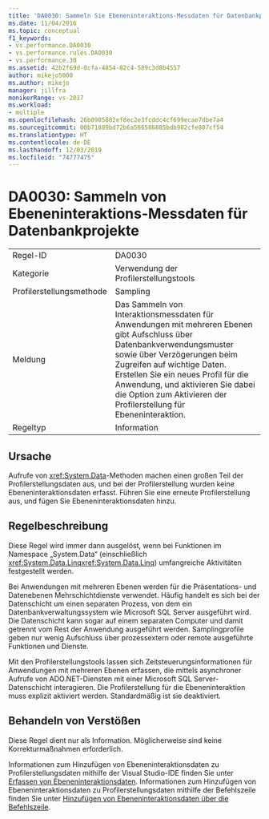 ```yaml
---
title: 'DA0030: Sammeln Sie Ebeneninteraktions-Messdaten für Datenbankprojekte | Microsoft-Dokumentation'
ms.date: 11/04/2016
ms.topic: conceptual
f1_keywords:
- vs.performance.DA0030
- vs.performance.rules.DA0030
- vs.performance.30
ms.assetid: 42b2f69d-0cfa-4854-82c4-589c3d8b4557
author: mikejo5000
ms.author: mikejo
manager: jillfra
monikerRange: vs-2017
ms.workload:
- multiple
ms.openlocfilehash: 26b0905882ef8ec2e3fcddc4cf699ecae7dbe7a4
ms.sourcegitcommit: 00b71889bd72b6a566586885bdb982cfe807cf54
ms.translationtype: HT
ms.contentlocale: de-DE
ms.lasthandoff: 12/03/2019
ms.locfileid: "74777475"
---
```

# <a name="da0030-gather-tier-interaction-measurements-for-database-projects"></a>DA0030: Sammeln von Ebeneninteraktions-Messdaten für Datenbankprojekte

|||
|-|-|
|Regel-ID|DA0030|
|Kategorie|Verwendung der Profilerstellungstools|
|Profilerstellungsmethode|Sampling|
|Meldung|Das Sammeln von Interaktionsmessdaten für Anwendungen mit mehreren Ebenen gibt Aufschluss über Datenbankverwendungsmuster sowie über Verzögerungen beim Zugreifen auf wichtige Daten. Erstellen Sie ein neues Profil für die Anwendung, und aktivieren Sie dabei die Option zum Aktivieren der Profilerstellung für Ebeneninteraktion.|
|Regeltyp|Information|

## <a name="cause"></a>Ursache
 Aufrufe von <xref:System.Data>-Methoden machen einen großen Teil der Profilerstellungsdaten aus, und bei der Profilerstellung wurden keine Ebeneninteraktionsdaten erfasst. Führen Sie eine erneute Profilerstellung aus, und fügen Sie Ebeneninteraktionsdaten hinzu.

## <a name="rule-description"></a>Regelbeschreibung
 Diese Regel wird immer dann ausgelöst, wenn bei Funktionen im Namespace „System.Data“ (einschließlich <xref:System.Data.Linq><xref:System.Data.Linq>) umfangreiche Aktivitäten festgestellt werden.

 Bei Anwendungen mit mehreren Ebenen werden für die Präsentations- und Datenebenen Mehrschichtdienste verwendet. Häufig handelt es sich bei der Datenschicht um einen separaten Prozess, von dem ein Datenbankverwaltungssystem wie Microsoft SQL Server ausgeführt wird. Die Datenschicht kann sogar auf einem separaten Computer und damit getrennt vom Rest der Anwendung ausgeführt werden. Samplingprofile geben nur wenig Aufschluss über prozessextern oder remote ausgeführte Funktionen und Dienste.

 Mit den Profilerstellungstools lassen sich Zeitsteuerungsinformationen für Anwendungen mit mehreren Ebenen erfassen, die mittels asynchroner Aufrufe von ADO.NET-Diensten mit einer Microsoft SQL Server-Datenschicht interagieren. Die Profilerstellung für die Ebeneninteraktion muss explizit aktiviert werden. Standardmäßig ist sie deaktiviert.

## <a name="how-to-fix-violations"></a>Behandeln von Verstößen
 Diese Regel dient nur als Information. Möglicherweise sind keine Korrekturmaßnahmen erforderlich.

 Informationen zum Hinzufügen von Ebeneninteraktionsdaten zu Profilerstellungsdaten mithilfe der Visual Studio-IDE finden Sie unter [Erfassen von Ebeneninteraktionsdaten](../profiling/collecting-tier-interaction-data.md). Informationen zum Hinzufügen von Ebeneninteraktionsdaten zu Profilerstellungsdaten mithilfe der Befehlszeile finden Sie unter [Hinzufügen von Ebeneninteraktionsdaten über die Befehlszeile](../profiling/adding-tier-interaction-data-from-the-command-line.md).
